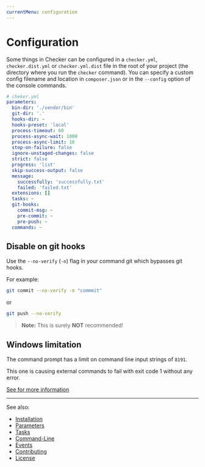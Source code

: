 ```yaml
---
currentMenu: configuration
---
```


# Configuration

Some things in Checker can be configured in a `checker.yml`, `checker.dist.yml` or `checker.yml.dist`
file in the root of your project (the directory where you run the `checker` command).
You can specify a custom config filename and location in `composer.json`
or in the `--config` option of the console commands.

```yaml
# cheker.yml
parameters:
  bin-dir: './vendor/bin'
  git-dir: '.'
  hooks-dir: ~
  hooks-preset: 'local'
  process-timeout: 60
  process-async-wait: 1000
  process-async-limit: 10
  stop-on-failure: false
  ignore-unstaged-changes: false
  strict: false
  progress: 'list'
  skip-success-output: false
  message:
    successfully: 'successfully.txt'
    failed: 'failed.txt'
  extensions: []
  tasks: ~
  git-hooks:
    commit-msg: ~
    pre-commit: ~
    pre-push: ~
  commands: ~
```

## Disable on git hooks

Use the `--no-verify` (`-n`) flag in your command git which bypasses git hooks.

For example:

```bash
git commit --no-verify -m "commmit"
```
or
```bash
git push --no-verify
```

> **Note:** This is surely **NOT** recommended!

## Windows limitation

The command prompt has a limit on command line input strings of `8191`.

This one is causing external commands to fail with exit code 1 without any error.

[See for more information](https://support.microsoft.com/en-us/kb/830473)

***
See also:

- [Installation](installation.md)
- [Parameters](parameters.md)
- [Tasks](tasks.md)
- [Command-Line](command-line.md)
- [Events](events.md)
- [Contributing](../CONTRIBUTING.md)
- [License](../LICENSE.md)
